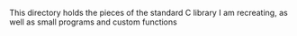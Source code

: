 This directory holds the pieces of the standard C library I am recreating, as well as small programs and custom functions
